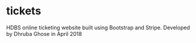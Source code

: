 # tickets
HDBS online ticketing website built using Bootstrap and Stripe.
Developed by Dhruba Ghose in April 2018
